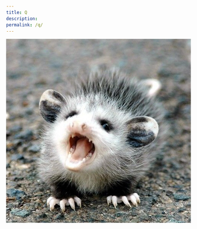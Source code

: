 ```yaml
---
title: Q
description: ​
permalink: /q/
---
```


![lgbtQ](https://raw.githubusercontent.com/Estrogen-Rocks/estrogen-rocks.github.io/master/assets/poss.png)




